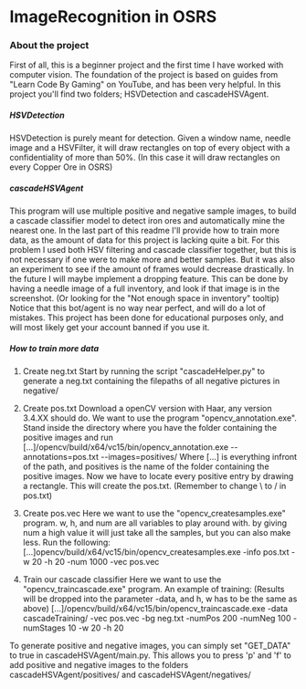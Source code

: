 # ImageRecognition in OSRS

### About the project
First of all, this is a beginner project and the first time I have worked with computer vision. The foundation of the project is based on guides from "Learn Code By Gaming" on YouTube, and has been very helpful. In this project you'll find two folders; HSVDetection and cascadeHSVAgent. 

##### HSVDetection
HSVDetection is purely meant for detection. Given a window name, needle image and a HSVFilter, it will draw rectangles on top of every object with a confidentiality of more than 50%. (In this case it will draw rectangles on every Copper Ore in OSRS)

##### cascadeHSVAgent
This program will use multiple positive and negative sample images, to build a cascade classifier model to detect iron ores and automatically mine the nearest one. In the last part of this readme I'll provide how to train more data, as the amount of data for this project is lacking quite a bit. 
For this problem I used both HSV filtering and cascade classifier together, but this is not necessary if one were to make more and better samples. But it was also an experiment to see if the amount of frames would decrease drastically. In the future I will maybe implement a dropping feature. This can be done by having a needle image of a full inventory, and look if that image is in the screenshot. (Or looking for the "Not enough space in inventory" tooltip)
Notice that this bot/agent is no way near perfect, and will do a lot of mistakes. This project has been done for educational purposes only, and will most likely get your account banned if you use it. 

##### How to train more data
1) Create neg.txt
Start by running the script "cascadeHelper.py" to generate a neg.txt containing the filepaths of all
negative pictures in negative/

2) Create pos.txt
Download a openCV version with Haar, any version 3.4.XX should do. We want to use the 
program "opencv_annotation.exe". Stand inside the directory where you have the folder containing the positive
images and run [...]/opencv/build/x64/vc15/bin/opencv_annotation.exe --annotations=pos.txt --images=positives/
Where [...] is everything infront of the path, and positives is the name of the folder containing the positive images.
Now we have to locate every positive entry by drawing a rectangle. This will create the pos.txt. (Remember to change \ to / in pos.txt)

3) Create pos.vec
Here we want to use the "opencv_createsamples.exe" program. w, h, and num are all variables to play around with. 
by giving num a high value it will just take all the samples, but you can also make less. Run the following:
[...]opencv/build/x64/vc15/bin/opencv_createsamples.exe -info pos.txt -w 20 -h 20 -num 1000 -vec pos.vec

4) Train our cascade classifier
Here we want to use the "opencv_traincascade.exe" program. An example of training: (Results will be dropped into the parameter -data, and h, w has to be the same as above)
[...]/opencv/build/x64/vc15/bin/opencv_traincascade.exe -data cascadeTraining/ -vec pos.vec -bg neg.txt -numPos 200 -numNeg 100 -numStages 10 -w 20 -h 20

To generate positive and negative images, you can simply set "GET_DATA" to true in cascadeHSVAgent/main.py. This allows you to press 'p' and 'f' to add positive and negative images to the folders cascadeHSVAgent/positives/ and cascadeHSVAgent/negatives/
